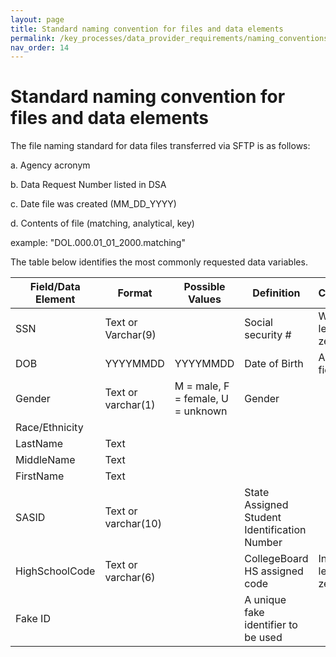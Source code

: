 ```yaml
---
layout: page
title: Standard naming convention for files and data elements
permalink: /key_processes/data_provider_requirements/naming_conventions
nav_order: 14
---
```


# Standard naming convention for files and data elements

The file naming standard for data files transferred via SFTP is as follows:  

a. Agency acronym

b. Data Request Number listed in DSA

c. Date file was created (MM_DD_YYYY)

d. Contents of file (matching, analytical, key)

example: "DOL.000.01_01_2000.matching"

The table below identifies the most commonly requested data variables.

| Field/Data Element | Format | Possible Values | Definition | Comment | 
| ----- | ----- | ----- | ----- | ----- |
| SSN | Text or Varchar(9) | | Social security # | With leading zero |
| DOB | YYYYMMDD | YYYYMMDD | Date of Birth | As a text field |
| Gender |  Text or varchar(1) | M = male, F = female, U = unknown | Gender | |
| Race/Ethnicity | | | | |
| LastName | Text | | | |
| MiddleName | Text | | | |
| FirstName | Text | | | |
| SASID | Text or varchar(10) | | State Assigned Student Identification Number | |
| HighSchoolCode | Text or varchar(6) | | CollegeBoard HS assigned code | Include leading zero |
| Fake ID | | | A unique fake identifier to be used | |
